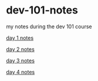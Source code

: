 # dev-101-notes
my notes during the dev 101 course

[day 1 notes](https://github.com/pete-hamrick/dev-101-notes/tree/main/day-1/notes.md)

[day 2 notes](https://github.com/pete-hamrick/dev-101-notes/tree/main/day-2/notes.md)

[day 3 notes](https://github.com/pete-hamrick/dev-101-notes/tree/main/day-3/notes.md)

[day 4 notes](https://github.com/pete-hamrick/dev-101-notes/tree/main/day-4/notes.md)

